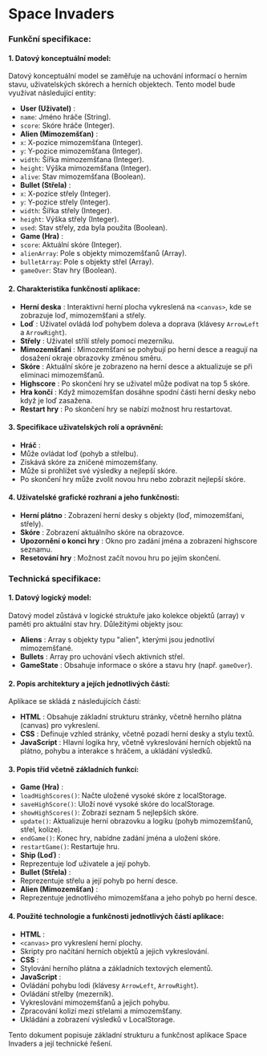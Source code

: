 # Space Invaders

### Funkční specifikace:

#### 1. Datový konceptuální model:

Datový konceptuální model se zaměřuje na uchování informací o herním stavu, uživatelských skórech a herních objektech. Tento model bude využívat následující entity:

* **User (Uživatel)** :
* `name`: Jméno hráče (String).
* `score`: Skóre hráče (Integer).
* **Alien (Mimozemšťan)** :
* `x`: X-pozice mimozemšťana (Integer).
* `y`: Y-pozice mimozemšťana (Integer).
* `width`: Šířka mimozemšťana (Integer).
* `height`: Výška mimozemšťana (Integer).
* `alive`: Stav mimozemšťana (Boolean).
* **Bullet (Střela)** :
* `x`: X-pozice střely (Integer).
* `y`: Y-pozice střely (Integer).
* `width`: Šířka střely (Integer).
* `height`: Výška střely (Integer).
* `used`: Stav střely, zda byla použita (Boolean).
* **Game (Hra)** :
* `score`: Aktuální skóre (Integer).
* `alienArray`: Pole s objekty mimozemšťanů (Array).
* `bulletArray`: Pole s objekty střel (Array).
* `gameOver`: Stav hry (Boolean).

#### 2. Charakteristika funkčností aplikace:

* **Herní deska** : Interaktivní herní plocha vykreslená na `<canvas>`, kde se zobrazuje loď, mimozemšťani a střely.
* **Loď** : Uživatel ovládá loď pohybem doleva a doprava (klávesy `ArrowLeft` a `ArrowRight`).
* **Střely** : Uživatel střílí střely pomocí mezerníku.
* **Mimozemšťani** : Mimozemšťani se pohybují po herní desce a reagují na dosažení okraje obrazovky změnou směru.
* **Skóre** : Aktuální skóre je zobrazeno na herní desce a aktualizuje se při eliminaci mimozemšťanů.
* **Highscore** : Po skončení hry se uživatel může podívat na top 5 skóre.
* **Hra končí** : Když mimozemšťan dosáhne spodní části herní desky nebo když je loď zasažena.
* **Restart hry** : Po skončení hry se nabízí možnost hru restartovat.

#### 3. Specifikace uživatelských rolí a oprávnění:

* **Hráč** :
* Může ovládat loď (pohyb a střelbu).
* Získává skóre za zničené mimozemšťany.
* Může si prohlížet své výsledky a nejlepší skóre.
* Po skončení hry může zvolit novou hru nebo zobrazit nejlepší skóre.

#### 4. Uživatelské grafické rozhraní a jeho funkčnosti:

* **Herní plátno** : Zobrazení herní desky s objekty (loď, mimozemšťani, střely).
* **Skóre** : Zobrazení aktuálního skóre na obrazovce.
* **Upozornění o konci hry** : Okno pro zadání jména a zobrazení highscore seznamu.
* **Resetování hry** : Možnost začít novou hru po jejím skončení.

### Technická specifikace:

#### 1. Datový logický model:

Datový model zůstává v logické struktuře jako kolekce objektů (array) v paměti pro aktuální stav hry. Důležitými objekty jsou:

* **Aliens** : Array s objekty typu "alien", kterými jsou jednotliví mimozemšťané.
* **Bullets** : Array pro uchování všech aktivních střel.
* **GameState** : Obsahuje informace o skóre a stavu hry (např. `gameOver`).

#### 2. Popis architektury a jejích jednotlivých částí:

Aplikace se skládá z následujících částí:

* **HTML** : Obsahuje základní strukturu stránky, včetně herního plátna (canvas) pro vykreslení.
* **CSS** : Definuje vzhled stránky, včetně pozadí herní desky a stylu textů.
* **JavaScript** : Hlavní logika hry, včetně vykreslování herních objektů na plátno, pohybu a interakce s hráčem, a ukládání výsledků.

#### 3. Popis tříd včetně základních funkcí:

* **Game (Hra)** :
* `loadHighScores()`: Načte uložené vysoké skóre z localStorage.
* `saveHighScore()`: Uloží nové vysoké skóre do localStorage.
* `showHighScores()`: Zobrazí seznam 5 nejlepších skóre.
* `update()`: Aktualizuje herní obrazovku a logiku (pohyb mimozemšťanů, střel, kolize).
* `endGame()`: Konec hry, nabídne zadání jména a uložení skóre.
* `restartGame()`: Restartuje hru.
* **Ship (Loď)** :
* Reprezentuje loď uživatele a její pohyb.
* **Bullet (Střela)** :
* Reprezentuje střelu a její pohyb po herní desce.
* **Alien (Mimozemšťan)** :
* Reprezentuje jednotlivého mimozemšťana a jeho pohyb po herní desce.

#### 4. Použité technologie a funkčnosti jednotlivých částí aplikace:

* **HTML** :
* `<canvas>` pro vykreslení herní plochy.
* Skripty pro načítání herních objektů a jejich vykreslování.
* **CSS** :
* Stylování herního plátna a základních textových elementů.
* **JavaScript** :
* Ovládání pohybu lodi (klávesy `ArrowLeft`, `ArrowRight`).
* Ovládání střelby (mezerník).
* Vykreslování mimozemšťanů a jejich pohybu.
* Zpracování kolizí mezi střelami a mimozemšťany.
* Ukládání a zobrazení výsledků v LocalStorage.

Tento dokument popisuje základní strukturu a funkčnost aplikace Space Invaders a její technické řešení.
